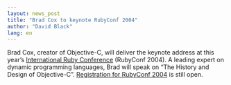 ```yaml
---
layout: news_post
title: "Brad Cox to keynote RubyConf 2004"
author: "David Black"
lang: en
---
```


Brad Cox, creator of Objective-C, will deliver the keynote address at
this year’s [International Ruby Conference][1] (RubyConf 2004). A
leading expert on dynamic programming languages, Brad will speak on “The
History and Design of Objective-C”. [Registration for RubyConf 2004][2]
is still open.



[1]: http://www.rubycentral.org/conference
[2]: http://www.rubycentral.org/conference/register.html
